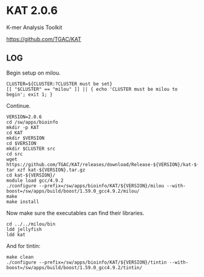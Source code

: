 KAT 2.0.6
=========

K-mer Analysis Toolkit

<https://github.com/TGAC/KAT>

LOG
---

Begin setup on milou.

    CLUSTER=${CLUSTER:?CLUSTER must be set}
    [[ "$CLUSTER" == "milou" ]] || { echo 'CLUSTER must be milou to begin'; exit 1; }

Continue.

    VERSION=2.0.6
    cd /sw/apps/bioinfo
    mkdir -p KAT
    cd KAT
    mkdir $VERSION
    cd $VERSION
    mkdir $CLUSTER src
    cd src
    wget https://github.com/TGAC/KAT/releases/download/Release-${VERSION}/kat-${VERSION}.tar.gz
    tar xzf kat-${VERSION}.tar.gz 
    cd kat-${VERSION}/
    module load gcc/4.9.2
    ./configure --prefix=/sw/apps/bioinfo/KAT/${VERSION}/milou --with-boost=/sw/apps/build/boost/1.59.0_gcc4.9.2/milou/
    make
    make install

Now make sure the executables can find their libraries.

    cd ../../milou/bin
    ldd jellyfish 
    ldd kat 

And for tintin:

    make clean
    ./configure --prefix=/sw/apps/bioinfo/KAT/${VERSION}/tintin --with-boost=/sw/apps/build/boost/1.59.0_gcc4.9.2/tintin/
